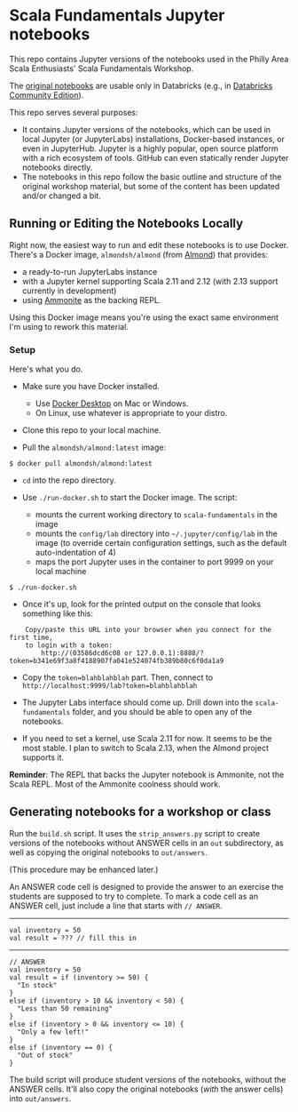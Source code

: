 # Scala Fundamentals Jupyter notebooks

This repo contains Jupyter versions of the notebooks used in the
Philly Area Scala Enthusiasts' Scala Fundamentals Workshop.

The [original notebooks](https://github.com/scala-phase/scala-fundamentals) are
usable only in Databricks (e.g., in
[Databricks Community Edition](https://databricks.com/ce)).

This repo serves several purposes:

- It contains Jupyter versions of the notebooks, which can be used in local
  Jupyter (or JupyterLabs) installations, Docker-based instances, or even
  in JupyterHub. Jupyter is a highly popular, open source platform with
  a rich ecosystem of tools. GitHub can even statically render Jupyter notebooks
  directly.
- The notebooks in this repo follow the basic outline and structure of the
  original workshop material, but some of the content has been updated and/or
  changed a bit.

## Running or Editing the Notebooks Locally

Right now, the easiest way to run and edit these notebooks is to use Docker.
There's a Docker image, `almondsh/almond` (from [Almond](https://almond.sh/)) that provides:

- a ready-to-run JupyterLabs instance
- with a Jupyter kernel supporting Scala 2.11 and 2.12 (with 2.13 support
  currently in development)
- using [Ammonite](https://ammonite.io) as the backing REPL.

Using this Docker image means you're using the exact same environment I'm
using to rework this material.

### Setup

Here's what you do.

- Make sure you have Docker installed.
    - Use [Docker Desktop](https://www.docker.com/products/docker-desktop)
      on Mac or Windows.
    - On Linux, use whatever is appropriate to your distro.

- Clone this repo to your local machine.

- Pull the `almondsh/almond:latest` image:

```shell
$ docker pull almondsh/almond:latest
```

- `cd` into the repo directory.

- Use `./run-docker.sh` to start the Docker image. The script:
    - mounts the current working directory to `scala-fundamentals` in the image
    - mounts the `config/lab` directory into `~/.jupyter/config/lab` in the
      image (to override certain configuration settings, such as the default
      auto-indentation of 4)
    - maps the port Jupyter uses in the container to port 9999 on your local
      machine

```
$ ./run-docker.sh
```

- Once it's up, look for the printed output on the console that looks something
  like this:

```
    Copy/paste this URL into your browser when you connect for the first time,
    to login with a token:
        http://(03586dcd6c08 or 127.0.0.1):8888/?token=b341e69f3a8f4188907fa041e524074fb389b80c6f0da1a9
```

- Copy the `token=blahblahblah` part. Then, connect to
  `http://localhost:9999/lab?token=blahblahblah`

- The Jupyter Labs interface should come up. Drill down into the
  `scala-fundamentals` folder, and you should be able to open any of
  the notebooks.

- If you need to set a kernel, use Scala 2.11 for now. It seems to be
  the most stable. I plan to switch to Scala 2.13, when the Almond project
  supports it.

**Reminder**: The REPL that backs the Jupyter notebook is Ammonite, not the
Scala REPL. Most of the Ammonite coolness should work.

## Generating notebooks for a workshop or class

Run the `build.sh` script. It uses the `strip_answers.py` script to create
versions of the notebooks without ANSWER cells in an `out` subdirectory, as
well as copying the original notebooks to `out/answers`.

(This procedure may be enhanced later.)

An ANSWER code cell is designed to provide the answer to an exercise the students
are supposed to try to complete. To mark a code cell as an ANSWER cell, just
include a line that starts with `// ANSWER`.

---
```
val inventory = 50
val result = ??? // fill this in
```
---
```
// ANSWER
val inventory = 50
val result = if (inventory >= 50) {
  "In stock"
}
else if (inventory > 10 && inventory < 50) {
  "Less than 50 remaining"
}
else if (inventory > 0 && inventory <= 10) {
  "Only a few left!"
}
else if (inventory == 0) {
  "Out of stock"
}
```

The build script will produce student versions of the notebooks, without
the ANSWER cells. It'll also copy the original notebooks (_with_ the answer
cells) into `out/answers`.
